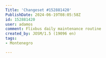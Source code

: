 ```yaml
---
Title: 'Changeset #152881420'
PublishDate: 2024-06-19T08:05:58Z
id: 152881420
user: adamos
comment: Flixbus daily maintenance routine
created_by: JOSM/1.5 (19096 en)
tags:
- Montenegro

---
```

